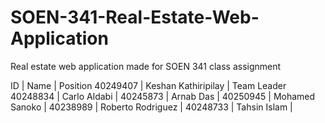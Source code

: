 # SOEN-341-Real-Estate-Web-Application
Real estate web application made for SOEN 341 class assignment

ID | Name | Position
40249407 | Keshan Kathiripilay | Team Leader 
40248834 | Carlo Aldabi |
40245873 | Arnab Das |
40250945 | Mohamed Sanoko |
40238989 | Roberto Rodriguez |
40248733 | Tahsin Islam |
